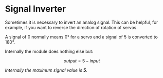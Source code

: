 # Signal Inverter

Sometimes it is necessary to invert an analog signal. This can be helpful, for example, if you want to reverse the direction of rotation of servos.

A signal of 0 normally means 0° for a servo and a signal of 5 is converted to 180°. 

Internally the module does nothing else but:

```math
output = 5-input

```

*Internally the maximum signal value is **5**.*